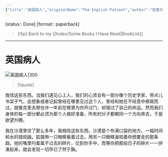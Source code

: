 ```yaml
---
{"title":"英国病人","originalName":"The English Patient","author":"加拿大 迈克尔·翁达杰","transAuthor":"丁骏","publisher":"人民文学出版社","rating":8.6,"RelatedBooks":"遥望,猫桌,身着狮皮,战时灯火,过于喧嚣的孤独,海风中失落的血色馈赠,霍乱时期的爱情,午夜之子,占有,星辰时刻","ISBN":9787020091317,"type":"ReadNote","link":"https://book.douban.com/subject/10583075","cover":"https://img1.doubanio.com/view/subject/l/public/s11184080.jpg","pages":304,"publishDate":"2012-10","EndDate":"2014-09","alias":null,"pageprogress":null,"banner_icon":"📖","banner":"https://img1.doubanio.com/view/subject/l/public/s11184080.jpg","dg-publish":true,"permalink":"/BookNotes/英国病人/","dgPassFrontmatter":true,"noteIcon":""}
---
```


[status:: Done]
[format:: paperback]

>[!tip] Back to my [[Index/Some Books I Have Read\|BookList]]

---
# 英国病人

![英国病人|300](https://img1.doubanio.com/view/subject/l/public/s11184080.jpg)

>[!quote]


我信这些东西。当我们遇见心上人，我们的心灵会有一部分像个历史学家，带点儿书呆子气，会想象或者记起曾经在哪里见过这个人，曾经和她在不经意中擦肩而过。就像克里夫顿也许一年前在哪里为你开过门，却错过了自己的命运。然而我们身体的每一部分都必须为那个人做好准备，所有的分子都朝同一个方向奔去，于是欲望升腾。 

我在沙漠里住了那么多年，我相信这些东西。沙漠是个布满口袋的地方。一幅时间和水的错视画。狐狼用一只眼睛看着过去，用另一只眼睛凝视着你想要走的那条路。他的嘴里叼着属于过去的碎片，交到你手中，而等你把那段日子的碎片一一拼凑起来，就会发现一切早已了然于胸。